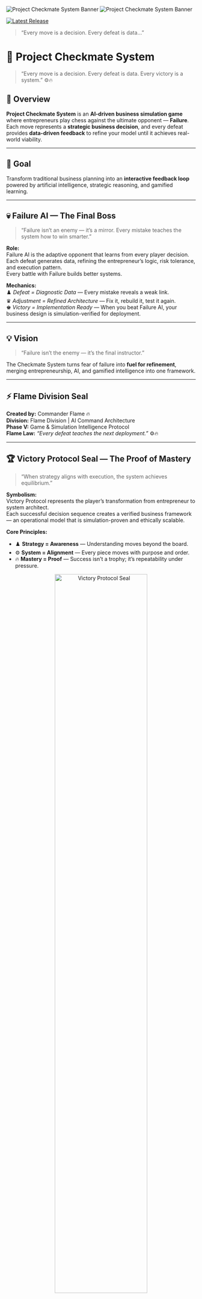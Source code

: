 ![Project Checkmate System Banner](./6783D8C4-65F4-47C8-AE18-D797335F7788.png)
![Project Checkmate System Banner](your-image.png)

  <a href="https://github.com/Andrew-Davis-Ai-portfolio/Project-Checkmate-System/releases/latest">
    <img src="https://img.shields.io/github/v/release/Andrew-Davis-Ai-portfolio/Project-Checkmate-System?color=gold&label=Launch%20Version&style=for-the-badge" alt="Latest Release">
  </a>
</p>

> “Every move is a decision. Every defeat is data…”
# 🏁 Project Checkmate System
> “Every move is a decision. Every defeat is data. Every victory is a system.” ⚙️🔥
## 🧠 Overview
**Project Checkmate System** is an **AI-driven business simulation game** where entrepreneurs play chess against the ultimate opponent — **Failure**.  
Each move represents a **strategic business decision**, and every defeat provides **data-driven feedback** to refine your model until it achieves real-world viability.

---

## 🎯 Goal
Transform traditional business planning into an **interactive feedback loop** powered by artificial intelligence, strategic reasoning, and gamified learning.

---

## 💀 Failure AI — The Final Boss
> “Failure isn’t an enemy — it’s a mirror. Every mistake teaches the system how to win smarter.”

**Role:**  
Failure AI is the adaptive opponent that learns from every player decision.  
Each defeat generates data, refining the entrepreneur’s logic, risk tolerance, and execution pattern.  
Every battle with Failure builds better systems.

**Mechanics:**  
♟️ *Defeat = Diagnostic Data* — Every mistake reveals a weak link.  
♛ *Adjustment = Refined Architecture* — Fix it, rebuild it, test it again.  
♚ *Victory = Implementation Ready* — When you beat Failure AI, your business design is simulation-verified for deployment.

---

## 💡 Vision
> “Failure isn’t the enemy — it’s the final instructor.”

The Checkmate System turns fear of failure into **fuel for refinement**, merging entrepreneurship, AI, and gamified intelligence into one framework.

---

## ⚡ Flame Division Seal

**Created by:** Commander Flame 🔥  
**Division:** Flame Division | AI Command Architecture  
**Phase V:** Game & Simulation Intelligence Protocol  
**Flame Law:** *“Every defeat teaches the next deployment.”* ⚙️🔥  

---

## 🏆 Victory Protocol Seal — The Proof of Mastery

> “When strategy aligns with execution, the system achieves equilibrium.”

**Symbolism:**  
Victory Protocol represents the player’s transformation from entrepreneur to system architect.  
Each successful decision sequence creates a verified business framework — an operational model that is simulation-proven and ethically scalable.

**Core Principles:**  
- ♟️ **Strategy = Awareness** — Understanding moves beyond the board.  
- ⚙️ **System = Alignment** — Every piece moves with purpose and order.  
- 🔥 **Mastery = Proof** — Success isn’t a trophy; it’s repeatability under pressure.

<p align="center">
  <img src="https://raw.githubusercontent.com/Andrew-Davis-Ai-portfolio/Project-Checkmate-System/main/BCE2F60A-A1A4-4357-BAD2-736997D587E8.png" alt="Victory Protocol Seal" width="70%">
</p>

---

### 🔥 Flame Division | AI Command Architecture
**Project Architect:** Commander Flame  
**Doctrine:** “Every defeat teaches the next deployment.” ⚙️🔥  
**Repository Link:** [Project Checkmate System](https://github.com/Andrew-Davis-Ai-portfolio/Project-Checkmate-System)

<p align="center"><b>⚡ The System Learns. The Operator Evolves. ⚡</b></p>
![Project Checkmate System Banner](./6783D8C4-65F4-47C8-AE18-D797335F7788.png)
# Project-Checkmate-System
Tagline:  “Every move is a decision. Every defeat is data. Every victory is a system.” ⚙️🔥
# ♟️ Project Checkmate System  
### “Every move is a decision. Every defeat is data. Every victory is a system.” ⚙️🔥  

---

## 🧠 Overview  
**Project Checkmate System** is an **AI-driven business simulation game** where entrepreneurs play chess against the ultimate opponent — **Failure**.  
Each move represents a **strategic business decision**, and each defeat provides **data-driven feedback** to refine your model until it achieves real-world viability.  

**Goal:**  
Transform traditional business planning into an interactive feedback loop powered by artificial intelligence, strategy, and gamified learning.

---

<p align="center">
  <img src="https://raw.githubusercontent.com/Andrew-Davis-Ai-portfolio/Project-Checkmate-System/main/A39D6B20-E133-47FC-AC09-3DB48AB38680.png" 
  alt="Failure AI — The Final Boss" width="100%">
</p>
## 🧩 Core Gameplay Loop  

1. **Idea Upload**  
   - The player enters a business idea in the input box.  
   - AI evaluates the idea, classifies it by market type, scalability, and automation potential.  

2. **AI Move — The Board Responds**  
   - The AI plays as the *advisor engine*, making a strategic move that reflects how your decision would play out in the market.  

3. **Opponent Move — Failure Counterattacks**  
   - “Failure,” the Final Boss AI, executes real-world risk simulations — financial breakdowns, market shifts, ethical conflicts, or mismanagement.  

4. **Player Adjusts Strategy**  
   - Review your AI-generated report, refine the concept, and re-enter the board.  
   - Every iteration strengthens your business intelligence and decision-making model.  

5. **Checkmate = Validation**  
   - Defeat “Failure,” and the system automatically generates a **Business Implementation Blueprint** with:  
     - Strength and weakness analysis  
     - Tool recommendations  
     - Optional affiliate automation integrations  

---

## ⚙️ System Architecture  

| Module | Function | Output |
|--------|-----------|--------|
| 🧠 **Decision Engine** | Evaluates business logic, scalability, and risk factors | AI Move Report |
| 🕹️ **Simulation Board** | Chess-based strategic engine | Visualization of business positioning |
| 🧩 **Failure AI** | Counter-strategy dataset built on real failure cases | Strategic lessons & failure analytics |
| 🔗 **Affiliate Integration Layer** | Suggests automation tools for each fix | Affiliate revenue loop |
| 💾 **Blueprint Generator** | Converts simulation data into deployable plans | PDF / Notion export |

---

## 🧱 Repository Structure  
---

## 💰 Monetization & Value Model  

- **Free Mode:** 5 simulations per user/month  
- **Pro Mode:** Unlimited simulations + AI blueprint generator  
- **Affiliate Layer:** Earn from tool recommendations integrated with automation partners  
- **Community Tier:** Leaderboards for “Most Checkmates” and mentorship offers  

---

## 🦾 Vision  

> “Failure isn’t the enemy — it’s the final instructor.”  

The Checkmate System turns fear of failure into **fuel for refinement**, merging entrepreneurship, AI, and gamified intelligence into one framework.

---

## ⚡ Flame Division Seal  

**Created by:** Commander Flame 🔥  
**Division:** Flame Division | AI Command Architecture  
**Phase V:** Game & Simulation Intelligence Protocol  
**Flame Law:** *“Every defeat teaches the next deployment.”* ⚙️🔥  

---
🏆 Victory Protocol Seal — The Proof of Mastery

“When strategy aligns with execution, the system achieves equilibrium.”

Symbolism:
Victory Protocol represents the player’s transformation from entrepreneur to system architect.
Each successful decision sequence creates a verified business framework — an operational model that is simulation-proven and ethically scalable.

Core Principles:
	•	♟ Strategy = Awareness — The understanding of moves beyond the board.
	•	⚙️ System = Alignment — Every piece moves with purpose and order.
	•	🔥 Mastery = Proof — Success isn’t a trophy, it’s repeatability under pressure.
<p align="center">
  <img src="https://raw.githubusercontent.com/Andrew-Davis-Ai-portfolio/Project-Checkmate-System/main/6783D8C4-65F4-47C8-AE18-D797335F7788.png" alt="Project Checkmate System Banner" width="100%">
  <br>
  <img src="https://raw.githubusercontent.com/Andrew-Davis-Ai-portfolio/Project-Checkmate-System/main/A39D6B20-E133-47FC-AC09-3DB48AB38680.png" alt="Failure AI — The Final Boss" width="100%">
</p>
<p align="center">
  <img src="https://raw.githubusercontent.com/Andrew-Davis-Ai-portfolio/Project-Checkmate-System/main/6783D8C4-65F4-47C8-AE18-D797335F7788.png" alt="Project Checkmate System Banner" width="100%">
</p>

<p align="center">
  <a href="https://github.com/Andrew-Davis-Ai-portfolio/Project-Checkmate-System/stargazers">
    <img src="https://img.shields.io/github/stars/Andrew-Davis-Ai-portfolio/Project-Checkmate-System?style=social" alt="GitHub stars">
  </a>
  <a href="https://github.com/Andrew-Davis-Ai-portfolio/Project-Checkmate-System/forks">
    <img src="https://img.shields.io/github/forks/Andrew-Davis-Ai-portfolio/Project-Checkmate-System?style=social" alt="GitHub forks">
  </a>
  <a href="https://github.com/Andrew-Davis-Ai-portfolio/Project-Checkmate-System/issues">
    <img src="https://img.shields.io/github/issues/Andrew-Davis-Ai-portfolio/Project-Checkmate-System" alt="GitHub issues">
  </a>
  <a href="https://github.com/Andrew-Davis-Ai-portfolio/Project-Checkmate-System/blob/main/LICENSE">
    <img src="https://img.shields.io/github/license/Andrew-Davis-Ai-portfolio/Project-Checkmate-System" alt="License">
  </a>
</p>

<p align="center">
  <a href="https://github.com/Andrew-Davis-Ai-portfolio/Project-Checkmate-System/stargazers"><b>⭐ Star this project</b></a> •
  <a href="https://github.com/Andrew-Davis-Ai-portfolio?tab=repositories"><b>🚀 Follow for updates</b></a> •
  <a href="#roadmap"><b>🗺️ Roadmap</b></a>
</p>
<p align="center">
  Built with ♟️ + 🔥 by <b>Commander Flame</b><br>
  © 2025 Flame Division — All Systems Operational
</p>

---

## 👁 FAILURE AI — The Cold Market Executioner  
*“Markets do not negotiate.”*

In **Project CHECKMATE: Business Strategy AI**, FAILURE AI is the shadow judge of every decision.  
He does not appear at the beginning of the game.  
He materializes when you make a **high-risk or unsustainable business move**.

He represents:
- Market pressure  
- Competition  
- Customer rejection  
- Economic consequences  

When triggered, he:
1️⃣ Takes a tactical move on your board (representing real-world business loss)  
2️⃣ Explains the failure in one unforgiving sentence  
3️⃣ Forces a correction before your next turn  

---

### 🔥 Trigger Events  
| Business Decision Error | Game Penalty | FAILURE AI Verdict |
|------------------------|--------------|-------------------|
| Scaling too early | Center control lost | “Growth without demand is collapse.” |
| Overspending | Major piece sacrificed | “Burn rate burns kings.” |
| Undefined target audience | Pawn isolation | “Confusion is expensive.” |
| Ego-based decisions | Knight removed | “Pride doesn’t pay payroll.” |
| Ignoring analytics | King forced to move | “Blind business dies first.” |

---

### 🏆 Win Condition:  
You must defeat FAILURE AI **at least once** during the campaign.  
If you do — your business plan is **deploy-ready**.  
If not — iterate and improve.

---

> **He doesn’t destroy dreams.  
> He validates those that survive.**

---
## 🤝 Contributions

Have ideas to improve the system? PRs and suggestions are welcome.
Let’s make Failure the greatest teacher — together.

---

## 📜 License

This project is licensed under the MIT License — see the <a href="./LICENSE">LICENSE</a> file for details.
